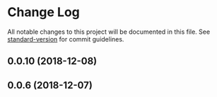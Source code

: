 # Change Log

All notable changes to this project will be documented in this file. See [standard-version](https://github.com/conventional-changelog/standard-version) for commit guidelines.

<a name="0.0.10"></a>
## 0.0.10 (2018-12-08)



<a name="0.0.6"></a>
## 0.0.6 (2018-12-07)

